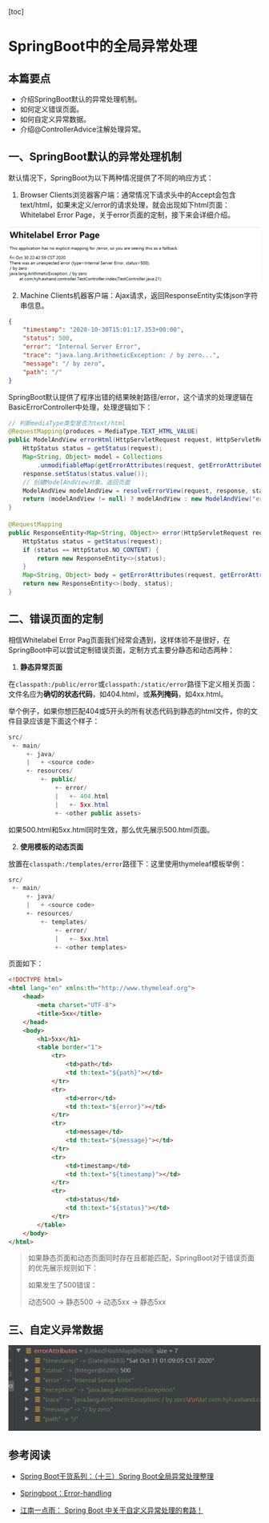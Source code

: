 [toc]

# SpringBoot中的全局异常处理

## 本篇要点

- 介绍SpringBoot默认的异常处理机制。
- 如何定义错误页面。
- 如何自定义异常数据。
- 介绍@ControllerAdvice注解处理异常。

## 一、SpringBoot默认的异常处理机制

默认情况下，SpringBoot为以下两种情况提供了不同的响应方式：

1. Browser Clients浏览器客户端：通常情况下请求头中的Accept会包含text/html，如果未定义/error的请求处理，就会出现如下html页面：Whitelabel Error Page，关于error页面的定制，接下来会详细介绍。

![](img/sb1.png)

2. Machine Clients机器客户端：Ajax请求，返回ResponseEntity实体json字符串信息。

```json
{
    "timestamp": "2020-10-30T15:01:17.353+00:00",
    "status": 500,
    "error": "Internal Server Error",
    "trace": "java.lang.ArithmeticException: / by zero...",
    "message": "/ by zero",
    "path": "/"
}
```

SpringBoot默认提供了程序出错的结果映射路径/error，这个请求的处理逻辑在BasicErrorController中处理，处理逻辑如下：

```java
// 判断mediaType类型是否为text/html
@RequestMapping(produces = MediaType.TEXT_HTML_VALUE)
public ModelAndView errorHtml(HttpServletRequest request, HttpServletResponse response) {
    HttpStatus status = getStatus(request);
    Map<String, Object> model = Collections
        .unmodifiableMap(getErrorAttributes(request, getErrorAttributeOptions(request, MediaType.TEXT_HTML)));
    response.setStatus(status.value());
    // 创建ModelAndView对象，返回页面
    ModelAndView modelAndView = resolveErrorView(request, response, status, model);
    return (modelAndView != null) ? modelAndView : new ModelAndView("error", model);
}

@RequestMapping
public ResponseEntity<Map<String, Object>> error(HttpServletRequest request) {
    HttpStatus status = getStatus(request);
    if (status == HttpStatus.NO_CONTENT) {
        return new ResponseEntity<>(status);
    }
    Map<String, Object> body = getErrorAttributes(request, getErrorAttributeOptions(request, MediaType.ALL));
    return new ResponseEntity<>(body, status);
}
```

## 二、错误页面的定制

相信Whitelabel Error Pag页面我们经常会遇到，这样体验不是很好，在SpringBoot中可以尝试定制错误页面，定制方式主要分静态和动态两种：

1. **静态异常页面**

在`classpath:/public/error`或`classpath:/static/error`路径下定义相关页面：文件名应为**确切的状态代码**，如404.html，或**系列掩码**，如4xx.html。

举个例子，如果你想匹配404或5开头的所有状态代码到静态的html文件，你的文件目录应该是下面这个样子：

```java
src/
 +- main/
     +- java/
     |   + <source code>
     +- resources/
         +- public/
             +- error/
             |   +- 404.html
    		 |   +- 5xx.html
             +- <other public assets>
```

如果500.html和5xx.html同时生效，那么优先展示500.html页面。

2. **使用模板的动态页面**

放置在`classpath:/templates/error`路径下：这里使用thymeleaf模板举例：

```java
src/
 +- main/
     +- java/
     |   + <source code>
     +- resources/
         +- templates/
             +- error/
             |   +- 5xx.html
             +- <other templates>
```

页面如下：

```html
<!DOCTYPE html>
<html lang="en" xmlns:th="http://www.thymeleaf.org">
    <head>
        <meta charset="UTF-8">
        <title>5xx</title>
    </head>
    <body>
        <h1>5xx</h1>
        <table border="1">
            <tr>
                <td>path</td>
                <td th:text="${path}"></td>
            </tr>
            <tr>
                <td>error</td>
                <td th:text="${error}"></td>
            </tr>
            <tr>
                <td>message</td>
                <td th:text="${message}"></td>
            </tr>
            <tr>
                <td>timestamp</td>
                <td th:text="${timestamp}"></td>
            </tr>
            <tr>
                <td>status</td>
                <td th:text="${status}"></td>
            </tr>
        </table>
    </body>
</html>
```

> 如果静态页面和动态页面同时存在且都能匹配，SpringBoot对于错误页面的优先展示规则如下：
>
> 如果发生了500错误：
>
> 动态500 -> 静态500 -> 动态5xx -> 静态5xx

## 三、自定义异常数据

![](img/sb2.png)

## 参考阅读

- [Spring Boot干货系列：（十三）Spring Boot全局异常处理整理](http://tengj.top/2018/05/16/springboot13/#%E5%89%8D%E8%A8%80)


- [Springboot：Error-handling](https://docs.spring.io/spring-boot/docs/current/reference/html/spring-boot-features.html#boot-features-error-handling)

- [江南一点雨： Spring Boot 中关于自定义异常处理的套路！](http://www.javaboy.org/2019/0417/springboot-exception.html)